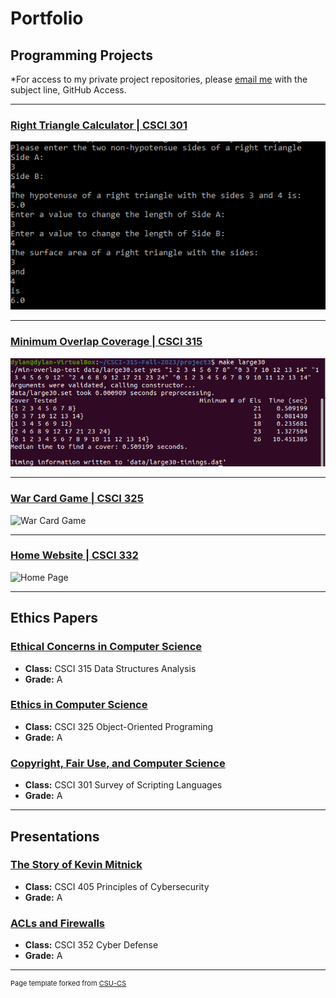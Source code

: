 Portfolio
=========

Programming Projects
--------------------

*For access to my private project repositories, please [email me](mailto:dakelly@csustudent.net?subject=GitHub%20Access) with the subject line, GitHub Access.

---
### [Right Triangle Calculator | CSCI 301](RightTriangleCalc.md)

![Right Triangle Calculator](images/RightTriFig1.PNG)

---
### [Minimum Overlap Coverage | CSCI 315](MinimumOverlapCoverage.md)

![Minimum Overlap Coverage](images/MinOverFig1.PNG)

---
### [War Card Game | CSCI 325](WarGame.md)

![War Card Game](images/WarGameFig1.jpg)

---
### [Home Website | CSCI 332](HomePage.md)

![Home Page](images/HomePageFig1.jpg)

---

Ethics Papers
-------------

### [Ethical Concerns in Computer Science](/pdf/CSCI315_Ethics_Paper.pdf)

-   **Class:**  CSCI 315 Data Structures Analysis
-   **Grade:** A

### [Ethics in Computer Science](/pdf/CSCI325_Ethics_Paper.pdf)

-   **Class:** CSCI 325 Object-Oriented Programing
-   **Grade:** A

### [Copyright, Fair Use, and Computer Science](/pdf/CSCI301_Ethics_Paper.pdf)

-   **Class:** CSCI 301 Survey of Scripting Languages
-   **Grade:** A

---

Presentations
-------------

### [The Story of Kevin Mitnick](/pdf/CSCI405_Presentation.pdf)

- **Class:** CSCI 405 Principles of Cybersecurity 
- **Grade:** A


### [ACLs and Firewalls](/pdf/CSCI352_Presentation.pdf)

- **Class:** CSCI 352 Cyber Defense
- **Grade:** A

---

<p style="font-size:11px">Page template forked from <a href="https://github.com/csu-cs/csci-portfolio">CSU-CS</a></p>
<!-- Remove above link if you don't want to attributive -->
